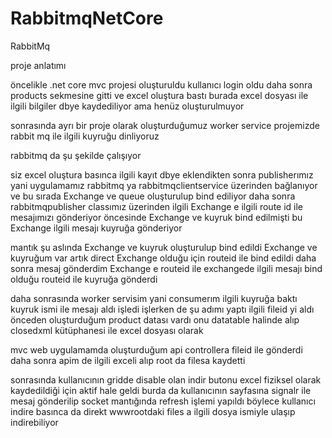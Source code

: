 # RabbitmqNetCore
 RabbitMq

proje anlatımı

öncelikle .net core mvc projesi oluşturuldu kullanıcı login oldu daha sonra products sekmesine gitti
ve excel oluştura bastı burada excel dosyası ile ilgili bilgiler dbye kaydediliyor
ama henüz oluşturulmuyor

sonrasında ayrı bir proje olarak oluşturduğumuz worker service projemizde 
rabbit mq ile ilgili kuyruğu dinliyoruz

rabbitmq da şu şekilde çalışıyor

siz excel oluştura basınca ilgili kayıt dbye eklendikten sonra
publisherımız yani uygulamamız rabbitmq ya rabbitmqclientservice üzerinden bağlanıyor
ve bu sırada Exchange ve queue oluşturulup bind ediliyor daha sonra 
rabbitmqpublisher classımız üzerinden ilgili Exchange e ilgili route id ile mesajımızı gönderiyor
öncesinde Exchange ve kuyruk bind edilmişti bu Exchange ilgili mesajı kuyruğa gönderiyor

mantık şu aslında Exchange ve kuyruk oluşturulup bind edildi Exchange ve kuyruğum var artık direct Exchange olduğu için routeid ile bind edildi
daha sonra mesaj gönderdim Exchange e routeid ile exchangede ilgili mesajı bind olduğu routeid ile kuyruğa gönderdi 

  daha sonrasında worker servisim yani consumerım ilgili kuyruğa baktı kuyruk ismi ile
mesajı aldı işledi işlerken de şu adımı yaptı ilgili fileid yi aldı
önceden oluşturduğum product datası vardı onu datatable halinde alıp closedxml kütüphanesi ile excel dosyası olarak

mvc web uygulamamda oluşturduğum api controllera fileid ile gönderdi daha sonra apim de ilgili exceli alıp
root da filesa kaydetti

sonrasında kullanıcının gridde disable olan indir butonu excel fiziksel olarak kaydedildiği için aktif hale geldi
burda da kullanıcının sayfasına signalr ile mesaj gönderilip socket mantığında refresh işlemi yapıldı
böylece kullanıcı indire basınca da direkt wwwrootdaki files a ilgili dosya ismiyle ulaşıp indirebiliyor



